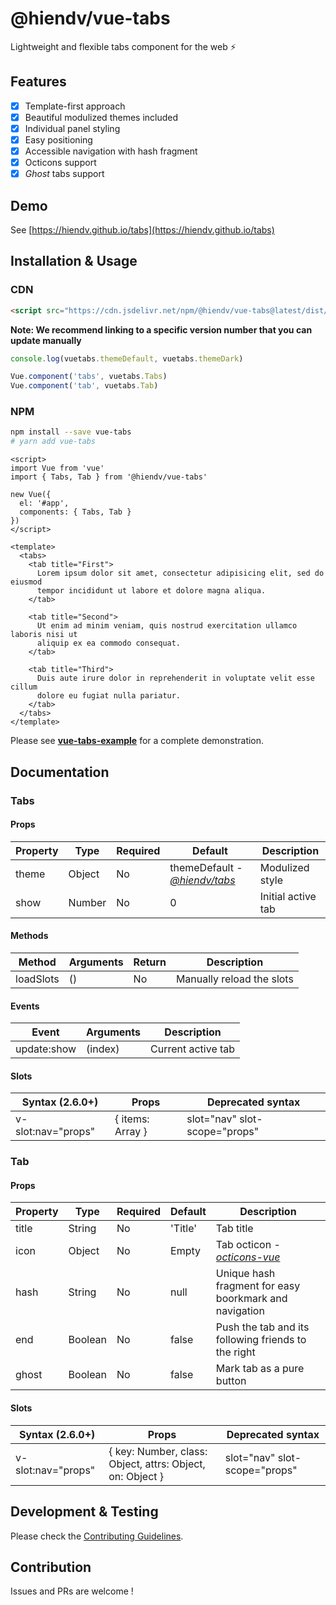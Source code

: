 # @hiendv/vue-tabs
Lightweight and flexible tabs component for the web :zap:

## Features
- [x] Template-first approach
- [x] Beautiful modulized themes included
- [x] Individual panel styling
- [x] Easy positioning
- [x] Accessible navigation with hash fragment
- [x] Octicons support
- [x] *Ghost* tabs support

## Demo
See [https://hiendv.github.io/tabs](https://hiendv.github.io/tabs)

## Installation & Usage
### CDN
```html
<script src="https://cdn.jsdelivr.net/npm/@hiendv/vue-tabs@latest/dist/iife.js" crossorigin="anonymous"></script>
```
**Note: We recommend linking to a specific version number that you can update manually**
```js
console.log(vuetabs.themeDefault, vuetabs.themeDark)

Vue.component('tabs', vuetabs.Tabs)
Vue.component('tab', vuetabs.Tab)
```

### NPM
```bash
npm install --save vue-tabs
# yarn add vue-tabs
```

```vue
<script>
import Vue from 'vue'
import { Tabs, Tab } from '@hiendv/vue-tabs'

new Vue({
  el: '#app',
  components: { Tabs, Tab }
})
</script>

<template>
  <tabs>
    <tab title="First">
      Lorem ipsum dolor sit amet, consectetur adipisicing elit, sed do eiusmod
      tempor incididunt ut labore et dolore magna aliqua.
    </tab>

    <tab title="Second">
      Ut enim ad minim veniam, quis nostrud exercitation ullamco laboris nisi ut
      aliquip ex ea commodo consequat.
    </tab>

    <tab title="Third">
      Duis aute irure dolor in reprehenderit in voluptate velit esse cillum
      dolore eu fugiat nulla pariatur.
    </tab>
  </tabs>
</template>
```
Please see **[vue-tabs-example](/packages/vue-tabs-example)** for a complete demonstration.

## Documentation
### Tabs
#### Props
| Property | Type | Required | Default | Description
|-------|-------|-------|-------|-------|
| theme | Object | No | themeDefault - *[@hiendv/tabs](https://github.com/hiendv/tabs/tree/master/packages/tabs)* | Modulized style
| show | Number | No | 0 | Initial active tab


#### Methods

| Method | Arguments | Return | Description
|-------|-------|-------|-------|
| loadSlots | () | No | Manually reload the slots


#### Events

| Event | Arguments | Description
|-------|-------|-------|
| update:show | (index) | Current active tab

#### Slots
| Syntax (2.6.0+) | Props | Deprecated syntax
|-------|-------|-------|
| v-slot:nav="props" | { items: Array } | slot="nav" slot-scope="props"

### Tab
#### Props
| Property | Type | Required | Default | Description
|-------|-------|-------|-------|-------|
| title | String | No | 'Title' | Tab title
| icon | Object | No | Empty | Tab octicon - *[octicons-vue](https://github.com/hiendv/octicons-modular/tree/master/packages/octicons-vue)*
| hash | String | No | null | Unique hash fragment for easy boorkmark and navigation
| end | Boolean | No | false | Push the tab and its following friends to the right
| ghost | Boolean | No | false | Mark tab as a pure button

#### Slots
| Syntax (2.6.0+) | Props | Deprecated syntax
|-------|-------|-------|
| v-slot:nav="props" | { key: Number, class: Object, attrs: Object, on: Object } | slot="nav" slot-scope="props"


## Development & Testing
Please check the [Contributing Guidelines](https://github.com/hiendv/tabs/blob/master/CONTRIBUTING.md).

## Contribution
Issues and PRs are welcome !
